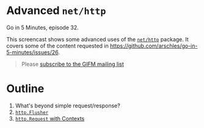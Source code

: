 # Advanced `net/http`

Go in 5 Minutes, episode 32.

This screencast shows some advanced uses of the [`net/http`](https://godoc.org/net/http) package. It covers some of the content requested in https://github.com/arschles/go-in-5-minutes/issues/26.

>Please [subscribe to the GIFM mailing list](https://www.goin5minutes.com/subscribe/)

# Outline

1. What's beyond simple request/response?
1. [`http.Flusher`](https://pkg.go.dev/net/http#Flusher)
1. [`http.Request` with Contexts](https://pkg.go.dev/net/http?tab=doc#NewRequestWithContext)
